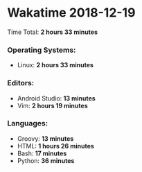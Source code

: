 # Wakatime 2018-12-19

Time Total: **2 hours 33 minutes**

### Operating Systems:
- Linux: **2 hours 33 minutes** 

### Editors:
- Android Studio: **13 minutes** 
- Vim: **2 hours 19 minutes** 

### Languages:
- Groovy: **13 minutes** 
- HTML: **1 hours 26 minutes** 
- Bash: **17 minutes** 
- Python: **36 minutes** 

